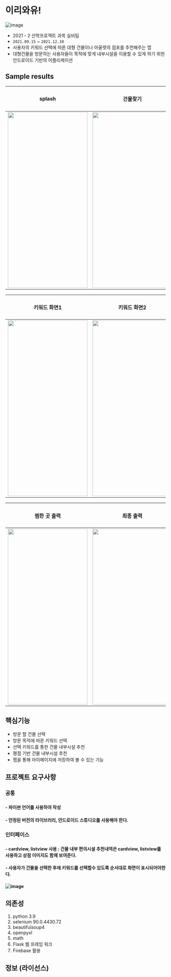 # 이리와유!  
![image](https://user-images.githubusercontent.com/75787973/145670926-3e85a323-bdbb-4f05-be48-17c00d5ff813.png)



- 2021 - 2 산학프로젝트 과목 실비팀  
- `2021.09.15` ~ `2021.12.10`
- 사용자의 키워드 선택에 따른 대형 건물이나 아울렛의 점포를 추천해주는 앱 
- 대형건물을 방문하는 사용자들이 목적에 맞게 내부시설을 이용할 수 있게 하기 위한 안드로이드 기반의 어플리케이션

## Sample results
|<H4>splash<H4> |<H4>건물찾기<H4>|<H4>건의사항<H4>|
|:-:|:-:|:-:|
|<img src="https://user-images.githubusercontent.com/75787973/145671153-04c1e4d7-539e-4a1f-822b-ed5140832154.png"  width="250" height="550"/>|<img src="https://user-images.githubusercontent.com/75787973/145671192-7efb965b-6ca9-4f5b-a2f5-40bd719b880b.png"  width="250" height="550"/>|<img src="https://user-images.githubusercontent.com/75787973/145671948-2716dfc4-9636-44ae-9cd8-4e9047f1c893.png"  width="260" height="550"/>|
  
|<H4>키워드 화면1<H4>|<H4>키워드 화면2<H4>|<H4>리뷰 점수별 추천<H4>|
|:-:|:-:|:-:|
|<img src="https://user-images.githubusercontent.com/75787973/145672043-4a8c0cb0-220f-445a-8da5-35b0c75cabb3.png" width="250" height="550"/>|<img src="https://user-images.githubusercontent.com/75787973/145672056-d48d3e3f-cbb7-4579-beb9-e004a6acbe75.png" width="250" height="550"/>|<img src="https://user-images.githubusercontent.com/75787973/145672076-705de942-7c20-4f8a-b4b5-84e969feac83.png" width="260" height="550"/>|
  
  
|<H4>찜한 곳 출력<H4>|<H4>최종 출력<H4>|
|:-:|:-:|
|<img src="https://user-images.githubusercontent.com/75787973/145672349-ac35fe96-9c40-4187-8556-65abd56de04d.png" width="250" height="550"/>|<img src="https://user-images.githubusercontent.com/75787973/145672397-249cdd67-f5f7-4048-9703-455da278c7b6.png" width="250" height="550"/>|

## 핵심기능
- 방문 할 건물 선택
- 방문 목적에 따른 키워드 선택   
- 선택 키워드를 통한 건물 내부시설 추천   
- 평점 기반 건물 내부시설 추천
- 찜을 통해 마이페이지에 저장하여 볼 수 있는 기능
## 프로젝트 요구사항
<H3>공통<H3>
<H4>- 파이썬 언어를 사용하여 작성<H4>
<H4>- 안정된 버전의 라이브러리, 안드로이드 스튜디오를 사용해야 한다.<H4>
<H3>인터페이스<H3>
<H4>- cardview, listview 사용 : 건물 내부 편의시설 추천내역은 cardview, listview를 사용하고 상점 이미지도 함께 보여준다.<H4>
<H4>- 사용자가 건물을 선택한 후에 키워드를 선택할수 있도록 순서대로 화면이 표시되어야한다.<H4>
  
![image](https://user-images.githubusercontent.com/75787973/145669165-17eb0e61-2a94-4148-b6f4-35f7ce80b619.png)

## 의존성
1. python 3.9
2. selenium 90.0.4430.72
3. beautifulsoup4
5. openpyxl 
6. math
7. Flask 웹 프레임 워크
8. Firebase 활용

## 정보 (라이선스)
